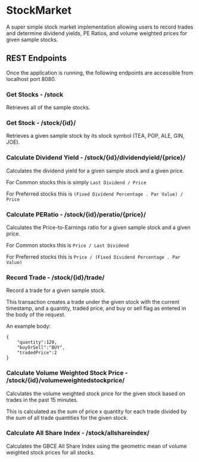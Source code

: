 # StockMarket

A super simple stock market implementation allowing users to record trades and determine dividend yields, 
PE Ratios, and volume weighted prices for given sample stocks.

## REST Endpoints

Once the application is running, the following endpoints are accessible from localhost port 8080.

### Get Stocks - /stock
Retrieves all of the sample stocks.

### Get Stock - /stock/{id}/
Retrieves a given sample stock by its stock symbol (TEA, POP, ALE, GIN, JOE).

### Calculate Dividend Yield - /stock/{id}/dividendyield/{price}/
Calculates the dividend yield for a given sample stock and a given price.

For Common stocks this is simply `Last Dividend / Price`

For Preferred stocks this is `(Fixed Dividend Percentage . Par Value) / Price`

### Calculate PERatio - /stock/{id}/peratio/{price}/
Calculates the Price-to-Earnings ratio for a given sample stock and a given price.

For Common stocks this is `Price / Last Dividend`

For Preferred stocks this is `Price / (Fixed Dividend Percentage . Par Value)`

### Record Trade - /stock/{id}/trade/
Record a trade for a given sample stock.

This transaction creates a trade under the given stock with the current timestamp, and a quantity, traded price, and 
buy or sell flag as entered in the body of the request.

An example body:
```
{
	"quantity":120,
	"buyOrSell":"BUY",
	"tradedPrice":2
}
```

### Calculate Volume Weighted Stock Price - /stock/{id}/volumeweightedstockprice/
Calculates the volume weighted stock price for the given stock based on trades in the past 15 minutes.

This is calculated as the sum of price x quantity for each trade divided by 
the sum of all trade quantities for the given stock.

### Calculate All Share Index - /stock/allshareindex/
Calculates the GBCE All Share Index using the geometric mean of volume weighted stock prices for all stocks.


